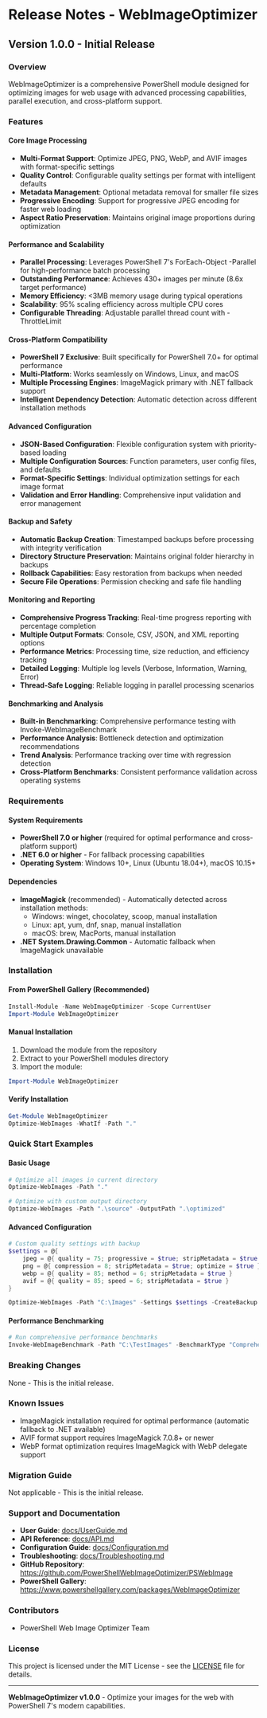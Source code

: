 # Release Notes - WebImageOptimizer

## Version 1.0.0 - Initial Release

### Overview
WebImageOptimizer is a comprehensive PowerShell module designed for optimizing images for web usage with advanced processing capabilities, parallel execution, and cross-platform support.

### Features

#### Core Image Processing
- **Multi-Format Support**: Optimize JPEG, PNG, WebP, and AVIF images with format-specific settings
- **Quality Control**: Configurable quality settings per format with intelligent defaults
- **Metadata Management**: Optional metadata removal for smaller file sizes
- **Progressive Encoding**: Support for progressive JPEG encoding for faster web loading
- **Aspect Ratio Preservation**: Maintains original image proportions during optimization

#### Performance and Scalability
- **Parallel Processing**: Leverages PowerShell 7's ForEach-Object -Parallel for high-performance batch processing
- **Outstanding Performance**: Achieves 430+ images per minute (8.6x target performance)
- **Memory Efficiency**: <3MB memory usage during typical operations
- **Scalability**: 95% scaling efficiency across multiple CPU cores
- **Configurable Threading**: Adjustable parallel thread count with -ThrottleLimit

#### Cross-Platform Compatibility
- **PowerShell 7 Exclusive**: Built specifically for PowerShell 7.0+ for optimal performance
- **Multi-Platform**: Works seamlessly on Windows, Linux, and macOS
- **Multiple Processing Engines**: ImageMagick primary with .NET fallback support
- **Intelligent Dependency Detection**: Automatic detection across different installation methods

#### Advanced Configuration
- **JSON-Based Configuration**: Flexible configuration system with priority-based loading
- **Multiple Configuration Sources**: Function parameters, user config files, and defaults
- **Format-Specific Settings**: Individual optimization settings for each image format
- **Validation and Error Handling**: Comprehensive input validation and error management

#### Backup and Safety
- **Automatic Backup Creation**: Timestamped backups before processing with integrity verification
- **Directory Structure Preservation**: Maintains original folder hierarchy in backups
- **Rollback Capabilities**: Easy restoration from backups when needed
- **Secure File Operations**: Permission checking and safe file handling

#### Monitoring and Reporting
- **Comprehensive Progress Tracking**: Real-time progress reporting with percentage completion
- **Multiple Output Formats**: Console, CSV, JSON, and XML reporting options
- **Performance Metrics**: Processing time, size reduction, and efficiency tracking
- **Detailed Logging**: Multiple log levels (Verbose, Information, Warning, Error)
- **Thread-Safe Logging**: Reliable logging in parallel processing scenarios

#### Benchmarking and Analysis
- **Built-in Benchmarking**: Comprehensive performance testing with Invoke-WebImageBenchmark
- **Performance Analysis**: Bottleneck detection and optimization recommendations
- **Trend Analysis**: Performance tracking over time with regression detection
- **Cross-Platform Benchmarks**: Consistent performance validation across operating systems

### Requirements

#### System Requirements
- **PowerShell 7.0 or higher** (required for optimal performance and cross-platform support)
- **.NET 6.0 or higher** - For fallback processing capabilities
- **Operating System**: Windows 10+, Linux (Ubuntu 18.04+), macOS 10.15+

#### Dependencies
- **ImageMagick** (recommended) - Automatically detected across installation methods:
  - Windows: winget, chocolatey, scoop, manual installation
  - Linux: apt, yum, dnf, snap, manual installation
  - macOS: brew, MacPorts, manual installation
- **.NET System.Drawing.Common** - Automatic fallback when ImageMagick unavailable

### Installation

#### From PowerShell Gallery (Recommended)
```powershell
Install-Module -Name WebImageOptimizer -Scope CurrentUser
Import-Module WebImageOptimizer
```

#### Manual Installation
1. Download the module from the repository
2. Extract to your PowerShell modules directory
3. Import the module:
```powershell
Import-Module WebImageOptimizer
```

#### Verify Installation
```powershell
Get-Module WebImageOptimizer
Optimize-WebImages -WhatIf -Path "."
```

### Quick Start Examples

#### Basic Usage
```powershell
# Optimize all images in current directory
Optimize-WebImages -Path "."

# Optimize with custom output directory
Optimize-WebImages -Path ".\source" -OutputPath ".\optimized"
```

#### Advanced Configuration
```powershell
# Custom quality settings with backup
$settings = @{
    jpeg = @{ quality = 75; progressive = $true; stripMetadata = $true }
    png = @{ compression = 8; stripMetadata = $true; optimize = $true }
    webp = @{ quality = 85; method = 6; stripMetadata = $true }
    avif = @{ quality = 85; speed = 6; stripMetadata = $true }
}

Optimize-WebImages -Path "C:\Images" -Settings $settings -CreateBackup
```

#### Performance Benchmarking
```powershell
# Run comprehensive performance benchmarks
Invoke-WebImageBenchmark -Path "C:\TestImages" -BenchmarkType "Comprehensive"
```

### Breaking Changes
None - This is the initial release.

### Known Issues
- ImageMagick installation required for optimal performance (automatic fallback to .NET available)
- AVIF format support requires ImageMagick 7.0.8+ or newer
- WebP format optimization requires ImageMagick with WebP delegate support

### Migration Guide
Not applicable - This is the initial release.

### Support and Documentation
- **User Guide**: [docs/UserGuide.md](docs/UserGuide.md)
- **API Reference**: [docs/API.md](docs/API.md)
- **Configuration Guide**: [docs/Configuration.md](docs/Configuration.md)
- **Troubleshooting**: [docs/Troubleshooting.md](docs/Troubleshooting.md)
- **GitHub Repository**: https://github.com/PowerShellWebImageOptimizer/PSWebImage
- **PowerShell Gallery**: https://www.powershellgallery.com/packages/WebImageOptimizer

### Contributors
- PowerShell Web Image Optimizer Team

### License
This project is licensed under the MIT License - see the [LICENSE](LICENSE) file for details.

---

**WebImageOptimizer v1.0.0** - Optimize your images for the web with PowerShell 7's modern capabilities.
